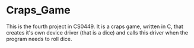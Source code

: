 # Craps_Game
This is the fourth project in CS0449. It is a craps game, written in C, that creates it's own device driver (that is a dice) and calls this driver when the program needs to roll dice.
